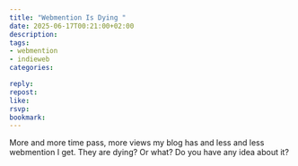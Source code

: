 ```yaml
---
title: "Webmention Is Dying "
date: 2025-06-17T00:21:00+02:00
description:
tags:
- webmention
- indieweb
categories:

reply:
repost:
like:
rsvp:
bookmark:
---
```


More and more time pass, more views my blog has and less and less webmention I get.
They are dying? Or what? Do you have any idea about it?
